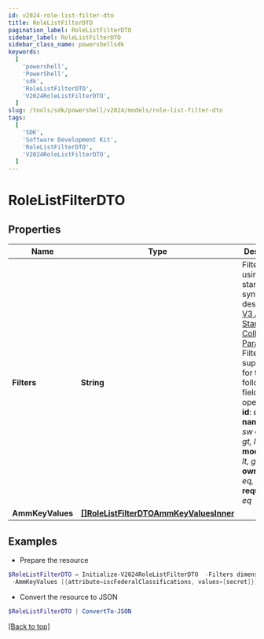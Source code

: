 ```yaml
---
id: v2024-role-list-filter-dto
title: RoleListFilterDTO
pagination_label: RoleListFilterDTO
sidebar_label: RoleListFilterDTO
sidebar_class_name: powershellsdk
keywords:
  [
    'powershell',
    'PowerShell',
    'sdk',
    'RoleListFilterDTO',
    'V2024RoleListFilterDTO',
  ]
slug: /tools/sdk/powershell/v2024/models/role-list-filter-dto
tags:
  [
    'SDK',
    'Software Development Kit',
    'RoleListFilterDTO',
    'V2024RoleListFilterDTO',
  ]
---
```


# RoleListFilterDTO

## Properties

| Name | Type | Description | Notes |
| --- | --- | --- | --- |
| **Filters** | **String** | Filter results using the standard syntax described in [V3 API Standard Collection Parameters](https://developer.sailpoint.com/idn/api/standard-collection-parameters#filtering-results) Filtering is supported for the following fields and operators: **id**: _eq, in_ **name**: _eq, sw_ **created**: _gt, lt, ge, le_ **modified**: _gt, lt, ge, le_ **owner.id**: _eq, in_ **requestable**: _eq_ | [optional] |
| **AmmKeyValues** | [**[]RoleListFilterDTOAmmKeyValuesInner**](role-list-filter-dto-amm-key-values-inner) |  | [optional] |

## Examples

- Prepare the resource

```powershell
$RoleListFilterDTO = Initialize-V2024RoleListFilterDTO  -Filters dimensional eq false `
 -AmmKeyValues [{attribute=iscFederalClassifications, values=[secret]}]
```

- Convert the resource to JSON

```powershell
$RoleListFilterDTO | ConvertTo-JSON
```

[[Back to top]](#)

